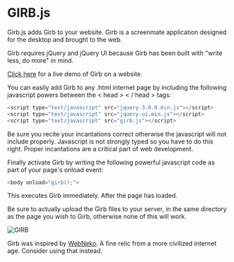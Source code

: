 # GIRB.js

Girb.js adds Girb to your website.
Girb is a screenmate application designed for the desktop and brought to the web.

Girb requires jQuery and jQuery UI because Girb has been built with "write less, do more" in mind.

[Click here](http://tetrageddon.com/girb/) for a live demo of Girb on a website.

You can easily add Girb to any .html internet page by including the following javascript powers between the < head > < / head > tags:
```javascript
<script type="text/javascript" src="jquery-3.0.0.min.js"></script>
<script type="text/javascript" src="jquery-ui.min.js"></script>
<script type="text/javascript" src="girb.js"></script>
```
Be sure you recite your incantations correct otherwise the javascript will not include properly.
Javascript is not strongly typed so you have to do this right.
Proper incantations are a critical part of web development.

Finally activate Girb by writing the following powerful javascript code as part of your page's onload event:
```javascript
<body onload="girb();">
```
This executes Girb immediately. After the page has loaded.

Be sure to actually upload the Girb files to your server, in the same directory as the page you wish to Girb, otherwise none of this will work.

![GIRB](http://tetrageddon.com/girb/IMG_GIRB_BANNER.gif "GIRB")

Girb was inspired by [WebNeko](http://webneko.net/). A fine relic from a more civilized internet age.
Consider using that instead.
